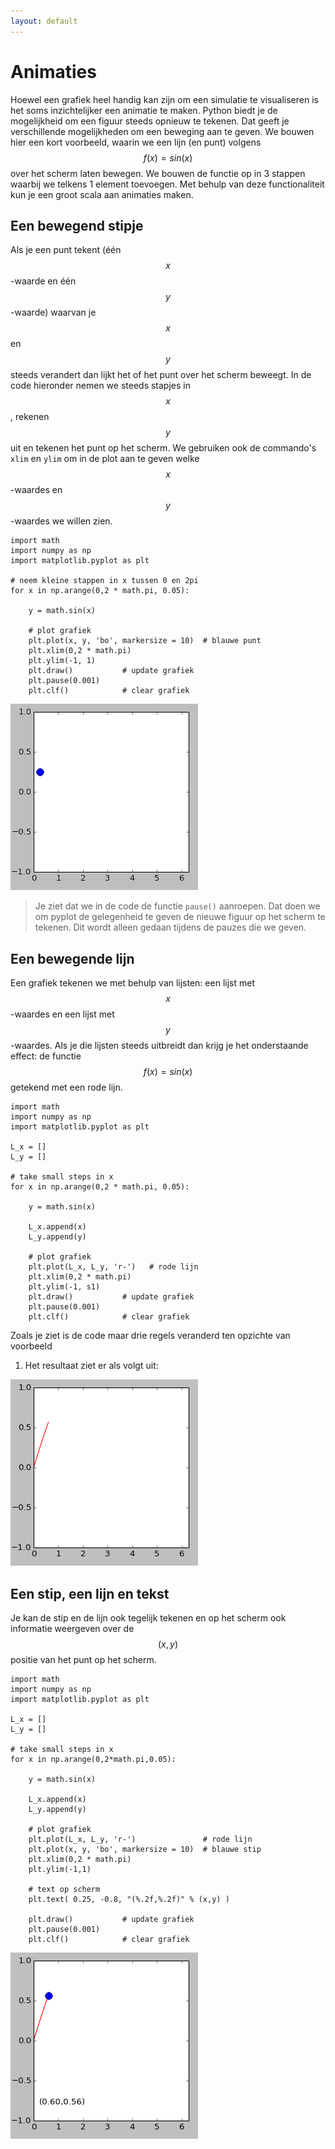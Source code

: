 ```yaml
---
layout: default
---
```

# Animaties

Hoewel een grafiek heel handig kan zijn om een simulatie te visualiseren is het
soms inzichtelijker een animatie te maken. Python biedt je de mogelijkheid om
een figuur steeds opnieuw te tekenen. Dat geeft je verschillende mogelijkheden
om een beweging aan te geven. We bouwen hier een kort voorbeeld, waarin we een
lijn (en punt) volgens $$f(x)=sin(x)$$ over het scherm laten bewegen. We bouwen
de functie op in 3 stappen waarbij we telkens 1 element toevoegen. Met behulp
van deze functionaliteit kun je een groot scala aan animaties maken.

## Een bewegend stipje 

Als je een punt tekent (één $$x$$-waarde en één $$y$$-waarde) waarvan je $$x$$
en $$y$$ steeds verandert dan lijkt het of het punt over het scherm beweegt. In
de code hieronder nemen we steeds stapjes in $$x$$, rekenen $$y$$ uit en
tekenen het punt op het scherm. We gebruiken ook de commando's `xlim` en `ylim`
om in de plot aan te geven welke $$x$$-waardes en $$y$$-waardes we willen zien.

    import math
    import numpy as np
    import matplotlib.pyplot as plt
    
    # neem kleine stappen in x tussen 0 en 2pi
    for x in np.arange(0,2 * math.pi, 0.05):

        y = math.sin(x)

        # plot grafiek
        plt.plot(x, y, 'bo', markersize = 10)  # blauwe punt
        plt.xlim(0,2 * math.pi)
        plt.ylim(-1, 1)
        plt.draw()           # update grafiek
        plt.pause(0.001)
        plt.clf()            # clear grafiek

![](AnimationExampleSin1.gif)

> Je ziet dat we in de code de functie `pause()` aanroepen. Dat doen we om pyplot de gelegenheid te geven de nieuwe figuur op het scherm te tekenen. Dit wordt alleen gedaan tijdens de pauzes die we geven.

## Een bewegende lijn

Een grafiek tekenen we met behulp van lijsten: een lijst met $$x$$-waardes en
een lijst met $$y$$-waardes. Als je die lijsten steeds uitbreidt dan krijg je
het onderstaande effect: de functie $$f(x) = sin(x)$$ getekend met een rode
lijn.

    import math
    import numpy as np
    import matplotlib.pyplot as plt
    
    L_x = []
    L_y = []

    # take small steps in x
    for x in np.arange(0,2 * math.pi, 0.05):

        y = math.sin(x)

        L_x.append(x)
        L_y.append(y)

        # plot grafiek
        plt.plot(L_x, L_y, 'r-')   # rode lijn
        plt.xlim(0,2 * math.pi)
        plt.ylim(-1, s1)
        plt.draw()           # update grafiek
        plt.pause(0.001)
        plt.clf()            # clear grafiek


Zoals je ziet is de code maar drie regels veranderd ten opzichte van voorbeeld
1. Het resultaat ziet er als volgt uit:

![](AnimationExampleSin2.gif)

## Een stip, een lijn en tekst

Je kan de stip en de lijn ook tegelijk tekenen en op het scherm ook informatie
weergeven over de $$(x,y)$$ positie van het punt op het scherm.

    import math
    import numpy as np
    import matplotlib.pyplot as plt
    
    L_x = []
    L_y = []

    # take small steps in x
    for x in np.arange(0,2*math.pi,0.05):

        y = math.sin(x)

        L_x.append(x)
        L_y.append(y)

        # plot grafiek
        plt.plot(L_x, L_y, 'r-')               # rode lijn
        plt.plot(x, y, 'bo', markersize = 10)  # blauwe stip
        plt.xlim(0,2 * math.pi)
        plt.ylim(-1,1)

        # text op scherm      
        plt.text( 0.25, -0.8, "(%.2f,%.2f)" % (x,y) )  

        plt.draw()           # update grafiek
        plt.pause(0.001)
        plt.clf()            # clear grafiek

![](AnimationExampleSin3.gif)
